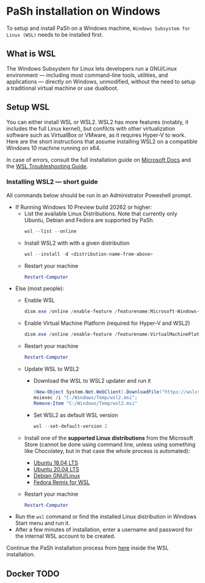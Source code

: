 # PaSh installation on Windows
To setup and install PaSh on a Windows machine, `Windows Subsystem for Linux (WSL)` needs to be installed first.

## What is WSL
The Windows Subsystem for Linux lets developers run a GNU/Linux environment 
— including most command-line tools, utilities, and applications — 
directly on Windows, unmodified, without the need to setup a traditional virtual 
machine or use dualboot.

## Setup WSL
You can either install WSL or WSL2. WSL2 has more features (notably, it includes the full Linux kernel),
but confilcts with other virtualization software such as VirtualBox or VMware, as it requires Hyper-V to work.
Here are the short instructions that assume installing WSL2 on a compatible Windows 10 machine running on x64.

In case of errors, consult the full installation guide on [Microsoft Docs](https://docs.microsoft.com/en-us/windows/wsl/install-win10)
and the [WSL Troubleshooting Guide](https://github.com/MicrosoftDocs/WSL/blob/master/WSL/troubleshooting.md).

### Installing WSL2 — short guide
All commands below should be run in an Administrator Poweshell prompt.

- If Running Windows 10 Preview build 20262 or higher:
    - List the available Linux Distributions. Note that currently only Ubuntu, Debian and Fedora are supported by PaSh.
        ```powershell
        wsl --list --online
        ```
    - Install WSL2 with with a given distribution
        ```powershell
        wsl --install -d <distribution-name-from-above>
        ```
    - Restart your machine
        ```powershell
        Restart-Computer
        ```
- Else (most people):
    - Enable WSL
        ```powershell
        dism.exe /online /enable-feature /featurename:Microsoft-Windows-Subsystem-Linux /all /norestart
        ```
    - Enable Virtual Machine Platform (required for Hyper-V and WSL2)
        ```powershell
        dism.exe /online /enable-feature /featurename:VirtualMachinePlatform /all /norestart
        ```
    - Restart your machine
       ```powershell
       Restart-Computer
       ```
    - Update WSL to WSL2
        - Download the WSL to WSL2 updater and run it
            ```powershell
            (New-Object System.Net.WebClient).DownloadFile("https://wslstorestorage.blob.core.windows.net/wslblob/wsl_update_x64.msi", "C:/Windows/Temp/wsl2.msi");
            msiexec /i "C:/Windows/Temp/wsl2.msi";
            Remove-Item "C:/Windows/Temp/wsl2.msi"
            ```
        - Set WSL2 as default WSL version
            ```powershell
            wsl --set-default-version 2
            ```
    - Install one of the **supported Linux distributions** from the Microsoft Store (cannot be done using command line, 
      unless using something like Chocolatey, but in that case the whole process is automated):
        - [Ubuntu 18.04 LTS](https://www.microsoft.com/store/apps/9N9TNGVNDL3Q)
        - [Ubuntu 20.04 LTS](https://www.microsoft.com/store/apps/9n6svws3rx71)
        - [Debian GNU/Linux](https://www.microsoft.com/store/apps/9MSVKQC78PK6)
        - [Fedora Remix for WSL](https://www.microsoft.com/store/apps/9n6gdm4k2hnc)
        
    - Restart your machine
       ```powershell
       Restart-Computer
       ```
- Run the `wsl` command or find the installed Linux distribution in Windows Start menu and run it.
- After a few minutes of installation, enter a username and password for the internal WSL account to be created.

Continue the PaSh installation process from [here](https://github.com/andromeda/pash/blob/main/docs/tutorial.md#installation)
inside the WSL installation.


## Docker TODO
